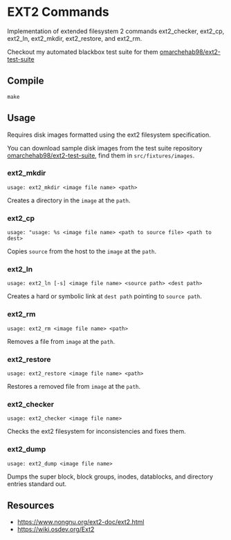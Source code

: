 # EXT2 Commands

Implementation of extended filesystem 2 commands ext2_checker, ext2_cp, ext2_ln, ext2_mkdir, ext2_restore, and ext2_rm.

Checkout my automated blackbox test suite for them [omarchehab98/ext2-test-suite](https://github.com/omarchehab98/ext2-test-suite)

## Compile

```
make
```

## Usage

Requires disk images formatted using the ext2 filesystem specification.

You can download sample disk images from the test suite repository [omarchehab98/ext2-test-suite](https://github.com/omarchehab98/ext2-test-suite), find them in `src/fixtures/images`.

### ext2_mkdir

```
usage: ext2_mkdir <image file name> <path>
```

Creates a directory in the `image` at the `path`.

### ext2_cp

```
usage: "usage: %s <image file name> <path to source file> <path to dest>
```

Copies `source` from the host to the `image` at the `path`.

### ext2_ln

```
usage: ext2_ln [-s] <image file name> <source path> <dest path>
```

Creates a hard or symbolic link at `dest path` pointing to `source path`.

### ext2_rm

```
usage: ext2_rm <image file name> <path>
```

Removes a file from `image` at the `path`.

### ext2_restore

```
usage: ext2_restore <image file name> <path>
```

Restores a removed file from `image` at the `path`.

### ext2_checker

```
usage: ext2_checker <image file name>
```

Checks the ext2 filesystem for inconsistencies and fixes them.

### ext2_dump

```
usage: ext2_dump <image file name>
```

Dumps the super block, block groups, inodes, datablocks, and directory entries standard out.

## Resources

* https://www.nongnu.org/ext2-doc/ext2.html
* https://wiki.osdev.org/Ext2
